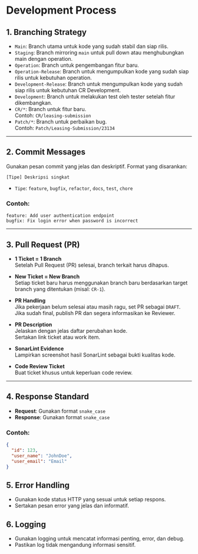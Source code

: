 # Development Process

## 1. Branching Strategy

- `Main`: Branch utama untuk kode yang sudah stabil dan siap rilis.
- `Staging`: Branch mirroring `main` untuk pull down atau menghubungkan main dengan operation.
- `Operation`: Branch untuk pengembangan fitur baru.
- `Operation-Release`: Branch untuk mengumpulkan kode yang sudah siap rilis untuk kebutuhan operation.
- `Development-Release`: Branch untuk mengumpulkan kode yang sudah siap rilis untuk kebutuhan CR Development.
- `Development`: Branch untuk melakukan test oleh tester setelah fitur dikembangkan.
- `CR/*`: Branch untuk fitur baru.  
  Contoh: `CR/leasing-submission`
- `Patch/*`: Branch untuk perbaikan bug.  
  Contoh: `Patch/Leasing-Submission/23134`

---

## 2. Commit Messages

Gunakan pesan commit yang jelas dan deskriptif. Format yang disarankan:

```
[Tipe] Deskripsi singkat
```

- `Tipe`: `feature`, `bugfix`, `refactor`, `docs`, `test`, `chore`

### Contoh:
```
feature: Add user authentication endpoint  
bugfix: Fix login error when password is incorrect
```

---

## 3. Pull Request (PR)

- **1 Ticket = 1 Branch**  
  Setelah Pull Request (PR) selesai, branch terkait harus dihapus.

- **New Ticket = New Branch**  
  Setiap ticket baru harus menggunakan branch baru berdasarkan target branch yang ditentukan (misal: `CR-1`).

- **PR Handling**  
  Jika pekerjaan belum selesai atau masih ragu, set PR sebagai `DRAFT`.  
  Jika sudah final, publish PR dan segera informasikan ke Reviewer.

- **PR Description**  
  Jelaskan dengan jelas daftar perubahan kode.  
  Sertakan link ticket atau work item.

- **SonarLint Evidence**  
  Lampirkan screenshot hasil SonarLint sebagai bukti kualitas kode.

- **Code Review Ticket**  
  Buat ticket khusus untuk keperluan code review.

---

## 4. Response Standard

- **Request**: Gunakan format `snake_case`
- **Response**: Gunakan format `snake_case`

### Contoh:
```json
{
  "id": 123,
  "user_name": "JohnDoe",
  "user_email": "Email"
}
```
## 5. Error Handling
- Gunakan kode status HTTP yang sesuai untuk setiap respons.
- Sertakan pesan error yang jelas dan informatif.

## 6. Logging
- Gunakan logging untuk mencatat informasi penting, error, dan debug.
- Pastikan log tidak mengandung informasi sensitif.